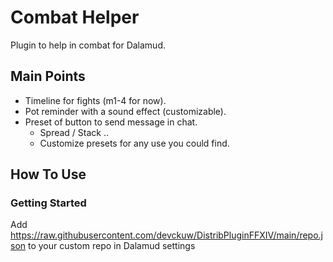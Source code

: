 # Combat Helper

Plugin to help in combat for Dalamud.

## Main Points

* Timeline for fights (m1-4 for now).
* Pot reminder with a sound effect (customizable).
* Preset of button to send message in chat.
  * Spread / Stack ..
  * Customize presets for any use you could find.



## How To Use

### Getting Started

Add https://raw.githubusercontent.com/devckuw/DistribPluginFFXIV/main/repo.json to your custom repo in Dalamud settings
